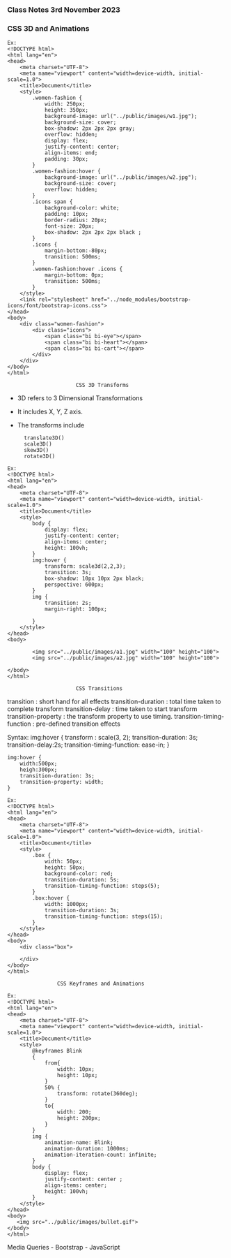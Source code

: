 ### Class Notes 3rd November 2023

### CSS 3D and Animations
```
Ex:
<!DOCTYPE html>
<html lang="en">
<head>
    <meta charset="UTF-8">
    <meta name="viewport" content="width=device-width, initial-scale=1.0">
    <title>Document</title>
    <style>
        .women-fashion {
            width: 250px;
            height: 350px;
            background-image: url("../public/images/w1.jpg");
            background-size: cover;
            box-shadow: 2px 2px 2px gray;
            overflow: hidden;
            display: flex;
            justify-content: center;
            align-items: end;
            padding: 30px;
        }
        .women-fashion:hover {
            background-image: url("../public/images/w2.jpg");
            background-size: cover;
            overflow: hidden;
        }
        .icons span {
            background-color: white;
            padding: 10px;
            border-radius: 20px;
            font-size: 20px;
            box-shadow: 2px 2px 2px black ;
        }
        .icons {
            margin-bottom:-80px;
            transition: 500ms;
        }
        .women-fashion:hover .icons {
            margin-bottom: 0px;
            transition: 500ms;
        }
    </style>
    <link rel="stylesheet" href="../node_modules/bootstrap-icons/font/bootstrap-icons.css">
</head>
<body>
    <div class="women-fashion">
        <div class="icons">
            <span class="bi bi-eye"></span>
            <span class="bi bi-heart"></span>
            <span class="bi bi-cart"></span>
        </div>
    </div>
</body>
</html>
```
                          CSS 3D Transforms
- 3D refers to 3 Dimensional Transformations
- It includes X, Y, Z axis.
- The transforms include

        translate3D()
        scale3D()
        skew3D()
        rotate3D()
```
Ex:
<!DOCTYPE html>
<html lang="en">
<head>
    <meta charset="UTF-8">
    <meta name="viewport" content="width=device-width, initial-scale=1.0">
    <title>Document</title>
    <style>
        body {
            display: flex;
            justify-content: center;
            align-items: center;
            height: 100vh;
        }
        img:hover {
            transform: scale3d(2,2,3);
            transition: 3s;
            box-shadow: 10px 10px 2px black;
            perspective: 600px;
        }
        img {
            transition: 2s;
            margin-right: 100px;
           
        }
    </style>
</head>
<body>
   
        <img src="../public/images/a1.jpg" width="100" height="100">
        <img src="../public/images/a2.jpg" width="100" height="100">
 
</body>
</html>
```
                          CSS Transitions

transition                        : short hand for all effects
transition-duration                : total time taken to complete transform
transition-delay                : time taken to start transform
transition-property                : the transform property to use timing.
transition-timing-function        : pre-defined transition effects

Syntax:
    img:hover {
        transform : scale(3, 2);
        transition-duration: 3s;
        transition-delay:2s;
        transition-timing-function: ease-in;
    }
   
    img:hover {
        width:500px;
        heigh:300px;
        transition-duration: 3s;
        transition-property: width;
    }
```
Ex:
<!DOCTYPE html>
<html lang="en">
<head>
    <meta charset="UTF-8">
    <meta name="viewport" content="width=device-width, initial-scale=1.0">
    <title>Document</title>
    <style>
        .box {
            width: 50px;
            height: 50px;
            background-color: red;
            transition-duration: 5s;
            transition-timing-function: steps(5);
        }
        .box:hover {
            width: 1000px;
            transition-duration: 3s;
            transition-timing-function: steps(15);
        }
    </style>
</head>
<body>
    <div class="box">

    </div>
</body>
</html>
```
                    CSS Keyframes and Animations
```    
Ex:
<!DOCTYPE html>
<html lang="en">
<head>
    <meta charset="UTF-8">
    <meta name="viewport" content="width=device-width, initial-scale=1.0">
    <title>Document</title>
    <style>
        @keyframes Blink
        {
            from{
                width: 10px;
                height: 10px;
            }
            50% {
                transform: rotate(360deg);
            }
            to{
                width: 200;
                height: 200px;
            }
        }
        img {
            animation-name: Blink;
            animation-duration: 1000ms;
            animation-iteration-count: infinite;
        }
        body {
            display: flex;
            justify-content: center ;
            align-items: center;
            height: 100vh;
        }
    </style>
</head>
<body>
   <img src="../public/images/bullet.gif">
</body>
</html>
```

Media Queries - Bootstrap - JavaScript